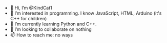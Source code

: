 - 👋 Hi, I’m @KindCat1
- 👀 I’m interested in programming. I know JavaScript, HTML, Arduino (it's C++ for children)
- 🌱 I’m currently learning Python and C++.
- 💞️ I’m looking to collaborate on nothing
- 📫 How to reach me: no ways

<!---
KindCat1/KindCat1 is a ✨ special ✨ repository because its `README.md` (this file) appears on your GitHub profile.
You can click the Preview link to take a look at your changes.
--->
